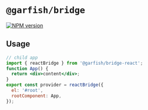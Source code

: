 # `@garfish/bridge`

[![NPM version](https://img.shields.io/npm/v/@garfish/bridge.svg?style=flat-square)](https://www.npmjs.com/package/@garfish/bridge)

## Usage

```jsx
// child app
import { reactBridge } from '@garfish/bridge-react';
function App() {
  return <div>content</div>;
}
export const provider = reactBridge({
  el: '#root',
  rootComponent: App,
});
```
